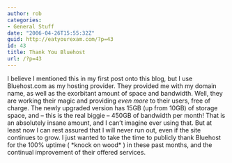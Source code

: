 ```yaml
---
author: rob
categories:
- General Stuff
date: "2006-04-26T15:55:32Z"
guid: http://eatyourexam.com/?p=43
id: 43
title: Thank You Bluehost
url: /?p=43
---
```

I believe I mentioned this in my first post onto this blog, but I use Bluehost.com as my hosting provider. They provided me with my domain name, as well as the exorbitant amount of space and bandwidth. Well, they are working their magic and providing _even more_ to their users, free of charge. The newly upgraded version has 15GB (up from 10GB) of storage space, and – this is the real biggie – 450GB of bandwidth per month! That is an absolutely insane amount, and I can’t imagine ever using that. But at least now I can rest assured that I will never run out, even if the site continues to grow. I just wanted to take the time to publicly thank Bluehost for the 100% uptime ( \*knock on wood\* ) in these past months, and the continual improvement of their offered services.